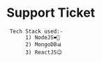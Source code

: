 # Support Ticket 

~~~ 
 Tech Stack used:- 
      1) NodeJS❤️‍🔥
      2) MongoDB📊
      3) ReactJS😉
~~~
